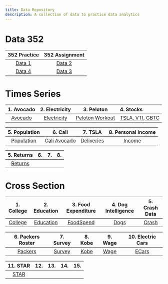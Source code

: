 ```yaml
---
title: Data Repository
description: A collection of data to practice data analytics
---
```


# Data 352

|352 Practice|352 Assignment|
|:-:|:-:|
|[Data 1](Data1.html)|[Data 2](Data2.html)|
|[Data 4](Data4.html)|[Data 3](Data3.html)|

# Times Series

|1. Avocado|2. Electricity|3. Peloton|4. Stocks|
|:--------:|:------:|:--------:|:--------|
|[Avocado](avocado2020.csv)|[Electricity](ElectricityBill.csv)|[Peloton Workout](peloton.csv)|[TSLA, VTI, GBTC](Stocks.csv)|

|5. Population|6. Cali|7. TSLA|8. Personal Income|
|:-----------:|:------:|:--------:|:-------:|
|[Population](Population.csv)|[Cali Avocado](CaliforniaAvocado.csv)|[Deliveries](tsla_deliveries.csv)|[Income](PersonalIncome.csv)|

|5. Returns|6.|7. |8. |
|:-----------:|:------:|:--------:|:-------:|
|[Returns](returns.csv)||

# Cross Section

|1. College|2. Education|3. Food Expenditure|4. Dog Intelligence|5. Crash Data|
|:--------:|:----------:|:-----------------:|:-----------------:|:-----------:|
|[College](College.csv)|[Education](Education.csv)|[FoodSpend](FoodSpend.csv)|[Dogs](dog_intelligence.csv)|[Crash](Crash.csv)|

|6. Packers Roster|7. Survey|8. Kobe|9. Wage|10. Electric Cars|
|:--------:|:----------:|:-----------------:|:-----------------:|:-----------:|
|[Packers](Packers.csv)|[Survey](Survey_Raw.csv)|[Kobe](Kobe.csv)|[Wage](Wage.csv)|[ECars](Electric.csv)|

|11. STAR|12. |13.|14. |15. |
|:--------:|:----------:|:-----------------:|:-----------------:|:-----------:|
|[STAR](STAR.csv)|

